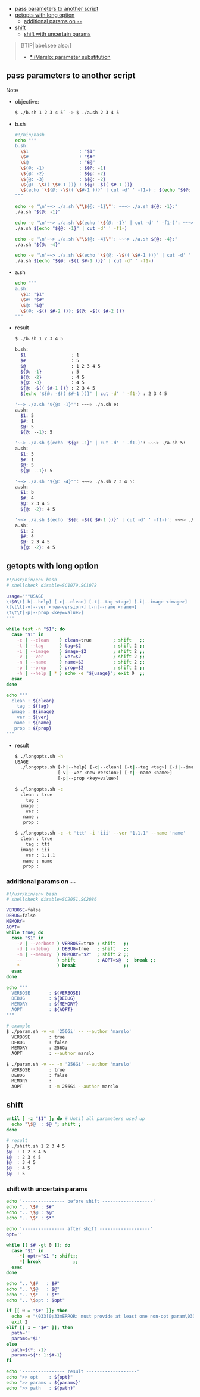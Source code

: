 <!-- START doctoc generated TOC please keep comment here to allow auto update -->
<!-- DON'T EDIT THIS SECTION, INSTEAD RE-RUN doctoc TO UPDATE -->

- [pass parameters to another script](#pass-parameters-to-another-script)
- [getopts with long option](#getopts-with-long-option)
  - [additional params on `--`](#additional-params-on---)
- [shift](#shift)
  - [shift with uncertain params](#shift-with-uncertain-params)

<!-- END doctoc generated TOC please keep comment here to allow auto update -->

> [!TIP|label:see also:]
> - [* iMarslo: parameter substitution](../../cheatsheet/bash/sugar.html#parameter-substitution)

## pass parameters to another script

> [!NOTE]
> - objective:
>   ```bash
>   $ ./b.sh 1 2 3 4 5` -> $ ./a.sh 2 3 4 5
>   ```

- b.sh
  ```bash
  #!/bin/bash
  echo """
  b.sh:
    \$1                   : "$1"
    \$#                   : "$#"
    \$@                   : "$@"
    \${@: -1}             : ${@: -1}
    \${@: -2}             : ${@: -2}
    \${@: -3}             : ${@: -2}
    \${@: -\$(( \$#-1 ))} : ${@: -$(( $#-1 ))}
    \$(echo '\${@: -\$(( \$#-1 ))}' | cut -d' ' -f1-) : $(echo "${@: -$(( $#-1 ))}" | cut -d' ' -f1-)
  """

  echo -e "\n'~~> ./a.sh \"\${@: -1}\"': ~~~> ./a.sh ${@: -1}:"
  ./a.sh "${@: -1}"

  echo -e "\n'~~> ./a.sh \$(echo '\${@: -1}' | cut -d' ' -f1-)': ~~~> ./a.sh $(echo "${@: -1}" | cut -d' ' -f1-):"
  ./a.sh $(echo "${@: -1}" | cut -d' ' -f1-)

  echo -e "\n'~~> ./a.sh \"\${@: -4}\"': ~~~> ./a.sh ${@: -4}:"
  ./a.sh "${@: -4}"

  echo -e "\n'~~> ./a.sh \$(echo '\${@: -\$(( \$#-1 ))}' | cut -d' ' -f1-)': ~~~> ./a.sh $(echo "${@: -$(( $#-1 ))}" | cut -d' ' -f1-)"
  ./a.sh $(echo "${@: -$(( $#-1 ))}" | cut -d' ' -f1-)
  ```

- a.sh
  ```bash
  echo """
  a.sh:
    \$1: "$1"
    \$#: "$#"
    \$@: "$@"
    \${@: -$(( $#-2 ))}: ${@: -$(( $#-2 ))}
  """
  ```

- result
  ```bash
  $ ./b.sh 1 2 3 4 5

  b.sh:
    $1                 : 1
    $#                 : 5
    $@                 : 1 2 3 4 5
    ${@: -1}           : 5
    ${@: -2}           : 4 5
    ${@: -3}           : 4 5
    ${@: -$(( $#-1 ))} : 2 3 4 5
    $(echo '${@: -$(( $#-1 ))}' | cut -d' ' -f1-) : 2 3 4 5

  '~~> ./a.sh "${@: -1}"': ~~~> ./a.sh e:
  a.sh:
    $1: 5
    $#: 1
    $@: 5
    ${@: --1}: 5

  '~~> ./a.sh $(echo '${@: -1}' | cut -d' ' -f1-)': ~~~> ./a.sh 5:
  a.sh:
    $1: 5
    $#: 1
    $@: 5
    ${@: --1}: 5

  '~~> ./a.sh "${@: -4}"': ~~~> ./a.sh 2 3 4 5:
  a.sh:
    $1: b
    $#: 4
    $@: 2 3 4 5
    ${@: -2}: 4 5

  '~~> ./a.sh $(echo '${@: -$(( $#-1 ))}' | cut -d' ' -f1-)': ~~~> ./a.sh 2 3 4 5
  a.sh:
    $1: 2
    $#: 4
    $@: 2 3 4 5
    ${@: -2}: 4 5
  ```

## getopts with long option
```bash
#!/usr/bin/env bash
# shellcheck disable=SC1079,SC1078

usage="""USAGE
\t$0\t[-h|--help] [-c|--clean] [-t|--tag <tag>] [-i|--image <image>]
\t\t\t[-v|--ver <new-version>] [-n|--name <name>]
\t\t\t[-p|--prop <key=value>]
"""

while test -n "$1"; do
  case "$1" in
    -c | --clean    ) clean=true        ; shift   ;;
    -t | --tag      ) tag=$2            ; shift 2 ;;
    -i | --image    ) image=$2          ; shift 2 ;;
    -v | --ver      ) ver=$2            ; shift 2 ;;
    -n | --name     ) name=$2           ; shift 2 ;;
    -p | --prop     ) prop=$2           ; shift 2 ;;
    -h | --help | * ) echo -e "${usage}"; exit 0  ;;
  esac
done

echo """
  clean : ${clean}
    tag : ${tag}
  image : ${image}
    ver : ${ver}
   name : ${name}
   prop : ${prop}
"""
```

- result
  ```bash
  $ ./longopts.sh -h
  USAGE
    ./longopts.sh [-h|--help] [-c|--clean] [-t|--tag <tag>] [-i|--image <image>]
                  [-v|--ver <new-version>] [-n|--name <name>]
                  [-p|--prop <key=value>]

  $ ./longopts.sh -c
    clean : true
      tag :
    image :
      ver :
     name :
     prop :

  $ ./longopts.sh -c -t 'ttt' -i 'iii' --ver '1.1.1' --name 'name'
    clean : true
      tag : ttt
    image : iii
      ver : 1.1.1
     name : name
     prop :
  ```

### additional params on `--`
```bash
#!/usr/bin/env bash
# shellcheck disable=SC2051,SC2086

VERBOSE=false
DEBUG=false
MEMORY=
AOPT=
while true; do
  case "$1" in
    -v | --verbose ) VERBOSE=true ; shift   ;;
    -d | --debug   ) DEBUG=true   ; shift   ;;
    -m | --memory  ) MEMORY="$2"  ; shift 2 ;;
    --             ) shift        ; AOPT=$@  ;  break ;;
    *              ) break                  ;;
  esac
done

echo """
  VERBOSE       : ${VERBOSE}
  DEBUG         : ${DEBUG}
  MEMORY        : ${MEMORY}
  AOPT          : ${AOPT}
"""

# example
$ ./param.sh -v -m '256Gi' -- --author 'marslo'
  VERBOSE       : true
  DEBUG         : false
  MEMORY        : 256Gi
  AOPT          : --author marslo

$ ./param.sh -v -- -m '256Gi' --author 'marslo'
  VERBOSE       : true
  DEBUG         : false
  MEMORY        :
  AOPT          : -m 256Gi --author marslo
```

## shift
```bash
until [ -z "$1" ]; do # Until all parameters used up
  echo "\$@  : $@ "; shift ;
done

# result
$ ./shift.sh 1 2 3 4 5
$@  : 1 2 3 4 5
$@  : 2 3 4 5
$@  : 3 4 5
$@  : 4 5
$@  : 5
```

### shift with uncertain params
```bash
echo '---------------- before shift -------------------'
echo ".. \$# : $#"
echo ".. \$@ : $@"
echo ".. \$* : $*"

echo '---------------- after shift -------------------'
opt=''

while [[ $# -gt 0 ]]; do
  case "$1" in
    -*) opt+="$1 "; shift;;
     *) break            ;;
  esac
done

echo ".. \$#   : $#"
echo ".. \$@   : $@"
echo ".. \$*   : $*"
echo ".. \$opt : $opt"

if [[ 0 = "$#" ]]; then
  echo -e "\033[0;33mERROR: must provide at least one non-opt param\033[0m"
  exit 2
elif [[ 1 = "$#" ]]; then
  path=''
  params="$1"
else
  path=${*: -1}
  params=${*: 1:$#-1}
fi

echo '---------------- result -------------------'
echo ">> opt    : ${opt}"
echo ">> params : ${params}"
echo ">> path   : ${path}"
```
